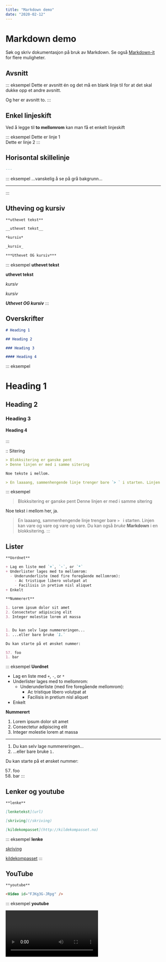 ```yaml
---
title: "Markdown demo"
date: "2020-02-12"
---
```


# Markdown demo

Søk og skriv dokumentasjon på bruk av Markdown. Se også [Markdown-it](https://markdown-it.github.io/) for flere muligheter.

## Avsnitt

::: eksempel
Dette er avsnitt én og det må en blank linje til for at det skal dukke opp et andre avsnitt.

Og her er avsnitt to.
:::

## Enkel linjeskift

Ved å legge til **to mellomrom** kan man få et enkelt linjeskift

::: eksempel
Dette er linje 1  
Dette er linje 2
:::

## Horisontal skillelinje

``` markdown
---
```

::: eksempel
...vanskelig å se på grå bakgrunn...

---
:::

## Utheving og kursiv

``` markdown
**uthevet tekst**

__uthevet tekst__

*kursiv*

_kursiv_

***Uthevet OG kursiv***
```
::: eksempel
**uthevet tekst**

__uthevet tekst__

*kursiv*

_kursiv_

***Uthevet OG kursiv***
:::

## Overskrifter

``` markdown
# Heading 1

## Heading 2

### Heading 3

#### Heading 4
```

::: eksempel
# Heading 1

## Heading 2

### Heading 3

#### Heading 4
:::

:: Sitering

``` markdown
> Blokksitering er ganske pent
> Denne linjen er med i samme sitering

Noe tekste i mellom.

> En laaaang, sammenhengende linje trenger bare `> ` i starten. Linjen kan vare og vare og vare og vare. Du kan også *bruke* **Markdown** i en blokksitering.
```

::: eksempel
> Blokksitering er ganske pent
> Denne linjen er med i samme sitering

Noe tekst i mellom her, ja.

> En laaaang, sammenhengende linje trenger bare `> ` i starten. Linjen kan vare og vare og vare og vare. Du kan også *bruke* **Markdown** i en blokksitering.
:::

## Lister

``` markdown
**Uordnet**

+ Lag en liste med `+`, `-`, or `*`
+ Underlister lages med to mellomrom:
  - Underunderliste (med fire foregående mellomrom):
    - Ac tristique libero volutpat at
    - Facilisis in pretium nisl aliquet
+ Enkelt

**Nummerert**

1. Lorem ipsum dolor sit amet
2. Consectetur adipiscing elit
3. Integer molestie lorem at massa


1. Du kan selv lage nummereringen...
1. ...eller bare bruke `1.`

Du kan starte på et ønsket nummer:

57. foo
1. bar
```

::: eksempel
**Uordnet**

+ Lag en liste med `+`, `-`, or `*`
+ Underlister lages med to mellomrom:
  - Underunderliste (med fire foregående mellomrom):
    - Ac tristique libero volutpat at
    - Facilisis in pretium nisl aliquet
+ Enkelt

**Nummerert**

1. Lorem ipsum dolor sit amet
2. Consectetur adipiscing elit
3. Integer molestie lorem at massa

---

1. Du kan selv lage nummereringen...
1. ...eller bare bruke `1.`

Du kan starte på et ønsket nummer:

57. foo
1. bar
:::

## Lenker og youtube

``` markdown
**lenke**

[lenketekst](url)

[skriving](/skriving)

[kildekompasset](http://kildekompasset.no)
```

::: eksempel
**lenke**

[skriving](/skriving)

[kildekompasset](http://kildekompasset.no)
:::

## YouTube

``` markdown
**youtube**

<Video id="FJKg3G-JRpg" />
```

::: eksempel
**youtube**

<Video id="FJKg3G-JRpg" />
:::

## Bilder (ikke anbefalt)

Denne måten er best når bilder skal være en del av teksten, som ikon på denne siden: [Formelle krav til oppsett](/skriving/formelle-krav-til-oppsett.html#brodtekst-marger-og-skriftstorrelse).

***Anbefales ikke!***

``` markdown
![bildetekst](lenke-til-bilde)

![HVL logo](/partners/hvl-logo.jpg)
```

::: eksempel
![HVL logo](/partners/hvl-logo.jpg)
:::

## Bilder II (anbefales)

Bruken av **Figure** gjør at vi kan lage penere bildebokser med bildetekst i Søk og skriv. Ved å ha med "alt" tekst tilfredsstiller vi krav til universell utforming. `type` brukes til å "styre" bildet. "left" drar bildet til venstre og lar teksten flyte rundt, samme for "right". Et `type` tom bruker bildet hele bredden til siden. 

``` html
<Figure
  src="[LENKE TIL BILDE I ./VUEPRESS/PUBLIC/IMAGES/]"
  alt="[ALTERNATIV TEKST, VELDIG VIKTIG FOR Å TILFREDSSTILLE TILGJENGELIGSKRAV]"
  caption="[BILDETEKST]"
  type="[TOM, left ELLER right]"
/>

<Figure
  src="/images/kategori_studier5-1.jpg"
  alt="Fire studenter diskuterer en akademisk tekst"
  caption="Kollokvie. Ill.foto: NHH"
  type=""
/>
```

::: eksempel
<Figure
  src="/images/kategori_studier5-1.jpg"
  alt="Fire studenter diskuterer en akademisk tekst"
  caption="Kollokvie. Ill.foto: NHH"
  type=""
/>
:::


## Bokser


### Tip
``` markdown
::: tip TIPS
_tekst_
:::
```

::: tip TIPS
_tekst_
:::

### Advarsel
``` markdown
::: warning ADVARSEL
_tekst_
:::
```

::: warning ADVARSEL
_tekst_
:::

### Fare
``` markdown
::: danger UFF OG NEI
_tekst_
:::
```

::: danger UFF OG NEI
_tekst_
:::

### Eksempel
``` markdown
::: eksempel Eksempel
Noe mer tekst
:::
```

::: eksempel Eksempel
Noe mer tekst
:::

### Oppgave
``` markdown
::: oppgave Oppgave
Noe mer tekst
:::
```

::: oppgave Oppgave
Noe mer tekst
:::

### Vis/skjul-boks
``` markdown
::: details Vis/skjul-boks
Blabla
:::
```

::: details Vis og skjul
Blabla
:::

### Boks i bokser
Boks i boks gjøres ved å la den ytterste boksen få et ekstra ":".

``` markdown
:::: tip TIPS med "vis og skjul"
_tekst_

::: eksempel Eksempel
Noe mer tekst
:::

::: details Se her da
__blabla__
:::
::::
```

:::: tip TIPS med "vis og skjul"
_tekst_

::: eksempel Eksempel
Noe mer tekst
:::

::: details Se her da
__blabla__
:::
::::

## Tabeller

Tabeller er aldri gøy :-(. Enkleste er å ha tabellen i Excel eller Google Sheets og konvertere til markdown. Da er [Tablesgenerator](https://www.tablesgenerator.com/markdown_tables) topp.

Jeg markerer tabellen på Søk og skriv, går til [Tablesgenerator](https://www.tablesgenerator.com/markdown_tables) og velger `File -> Paste table data`. Det går ann å gjøre enkel redigering med det verktøyet. Det har fungert veldig bra for meg :-).  
Ellers anbefales det å ha tabellene i regneark i Teams.

``` markdown
| Tabeller      | Er            | Blæh  |
| ------------- |:-------------:| -----:|
| col 3 er      | høyre-justert |  1600 |
| col 2 er      | sentrert      |    12 |
| zebra striper | er bra        |     1 |
```

::: eksempel
| Tabeller      | Er            | Blæh  |
| ------------- |:-------------:| -----:|
| col 3 er      | høyre-justert |  1600 |
| col 2 er      | sentrert      |    12 |
| zebra striper | er bra        |     1 |
:::

